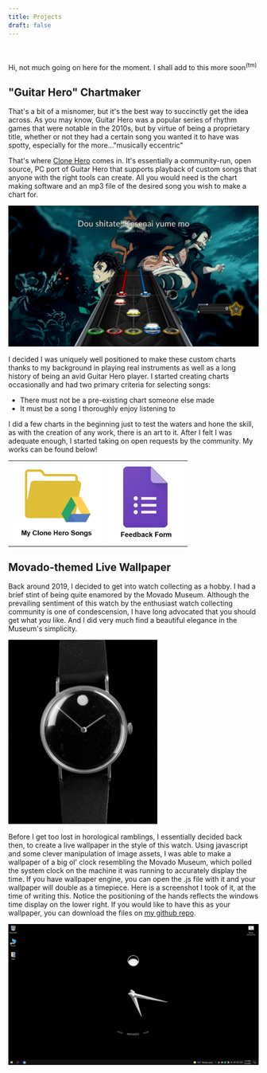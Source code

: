 ```yaml
---
title: Projects
draft: false
---
```


<!-- write up my own version for this sometime-->
<br>
<br>
Hi, not much going on here for the moment. I shall add to this more soon<sup>(tm)</sup>

## "Guitar Hero" Chartmaker

That's a bit of a misnomer, but it's the best way to succinctly get the idea across. As you may know, Guitar Hero was a popular series of rhythm games that were notable in the 2010s, but by virtue of being a proprietary title, whether or not they had a certain song you wanted it to have was spotty, especially for the more..."musically eccentric" 

That's where [Clone Hero](https://clonehero.net/) comes in. It's essentially a community-run, open source, PC port of Guitar Hero that supports playback of custom songs that anyone with the right tools can create. All you would need is the chart making software and an mp3 file of the desired song you wish to make a chart for.

<img src="/images/chscreenshot2.png" />

 I decided I was uniquely well positioned to make these custom charts thanks to my background in playing real instruments as well as a long history of being an avid Guitar Hero player. I started creating charts occasionally and had two primary criteria for selecting songs:

- There must not be a pre-existing chart someone else made 
- It must be a song I thoroughly enjoy listening to

I did a few charts in the beginning just to test the waters and hone the skill, as with the creation of any work, there is an art to it. After I felt I was adequate enough, I started taking on open requests by the community. My works can be found below!

<table><tr><td>
<a href="https://drive.google.com/drive/folders/15mbC3amzeU66_5q_nLKOWbRYr2_I06D2?usp=sharing"><img src="/images/chgdicon.png" width="180"/></a>
</td>
<td>
<a href="https://forms.gle/m4gGK8bhNgZCnV599"><img src="/images/chfficon.png" width="153" /></a>
</td></tr></table>

## Movado-themed Live Wallpaper

Back around 2019, I decided to get into watch collecting as a hobby. I had a brief stint of being quite enamored by the Movado Museum. Although the prevailing sentiment of this watch by the enthusiast watch collecting community is one of condescension, I have long advocated that you should get what <i>you</i> like. And I did very much find a beautiful elegance in the Museum's simplicity.

<img src="/images/origmovado.jpg" width="300" />

Before I get too lost in horological ramblings, I essentially decided back then, to create a live wallpaper in the style of this watch. Using javascript and some clever manipulation of image assets, I was able to make a wallpaper of a big ol' clock resembling the Movado Museum, which polled the system clock on the machine it was running to accurately display the time. If you have wallpaper engine, you can open the .js file with it and your wallpaper will double as a timepiece. Here is a screenshot I took of it, at the time of writing this. Notice the positioning of the hands reflects the windows time display on the lower right. If you would like to have this as your wallpaper, you can download the files on [my github repo](https://github.com/KelvinLu93/MvdoMsm).

<img src="/images/movadoscreencap.png" />

<!-- block 1
## TOC



- [OSINT Dashboard: "Bowser"](#osint-dashboard-bowser)
- [Using Big Data Analytics & Visualization: Improving Preparedness & Responsiveness to Fire Emergencies & Other Disasters](#using-big-data-analytics--visualization-improving-preparedness--responsiveness-to-fire-emergencies--other-disasters)
    - [Whitepaper](#whitepaper)
    - [Awards](#awards)
- [OPAC Library Reference PC Replacement](#opac-library-reference-pc-replacement)
    - [Guides](#guides)
- [Arduino Soil Tester](#arduino-soil-tester)
- [Mathematica ASCII Compression Algorithm](#mathematica-ascii-compression-algorithm)
- [Desktop-in-a-suitcase](#desktop-in-a-suitcase)



## OSINT Dashboard: "Bowser"

This is a group project that invovled creating a dashboard to gather open-source intelligence.

Our group chose to monitor the imageboard ["4chan"](https://en.wikipedia.org/wiki/4chan) for racism, hate speech, terrorist keywords, and a handful of other categories that may be useful to law enforcement or governments.

- [You can view the GitHub repository for this project by clicking here.](https://github.com/HenryFBP/ITMS448-osint-dashboard-Bowser)
- [You can view a presentation on our project by clicking here.](https://github.com/HenryFBP/ITMS448-osint-dashboard-Bowser/blob/master/ITMS448%20OSINT%20Dashboard%20-%20Bowser%20-%20Final%20Presentation.pdf)

<img src="https://github.com/HenryFBP/ITMS448-osint-dashboard-Bowser/raw/master/.screenshots/screen1.png"/>

<img src="https://github.com/HenryFBP/ITMS448-osint-dashboard-Bowser/raw/master/.screenshots/screen2.png"/>

<img src="https://github.com/HenryFBP/ITMS448-osint-dashboard-Bowser/raw/master/.screenshots/screen3.png"/>

This project was 1 frontend Node.js application that consumed 1 backend Python web API.

My role was backend developer. I helped lead a few junior devs who worked on some data analysis and contributed to the backend.

I was responsible for making most of the Python backend, writing test cases, writing CI/CD, and setting up development/testing workflows for all of the other developers.

I also helped set up data analysis tools for data analysts on my team, and you can [view the tools here](https://github.com/HenryFBP/ITMS448-osint-dashboard-Bowser/tree/master/data-analysis) or view our presentation for some interesting graphs produced by our analysts.

The end result is a powerful tool for searching hundreds or thousands of posts from the imageboard, using text analysis to determine if any posts contain information of interest. Also, anybody can download and try the project out. The documentation is sufficient for anyone to figure out how to self-host and can work on Windows, Linux, and OSX.

## Using Big Data Analytics & Visualization: Improving Preparedness & Responsiveness to Fire Emergencies & Other Disasters

This is an Inter-professional Project (IPRO) that took place at Illinois Institute of Technology that involved creating a suite of tools which aided the American Red Cross of Chicago in detecting, analyzing, and responding to fire-related disasters that people report on Twitter in the Chicago-land area.

The Git repository associated with this IPRO is below.

<https://github.com/HenryFBP/IPRO497-Analytics-Team/>

There is also a package on the Python Package Index (PyPI).

<https://pypi.org/project/twitter-fire-scraper/>

This is a useful Git guide I wrote for my teammates.

<https://github.com/HenryFBP/IPRO497-Analytics-Team/blob/master/Documents/How%20to%20contribute%20to%20this%20project.pdf>

### Whitepaper

[You can read the whitepaper produced for this project by clicking here.](/files/IPRO%20-%20Improving%20Incident%20Response%20of%20the%20American%20Red%20Cross%20in%20the%20Greater%20Chicago%20Area%20by%20Using%20Text%20Classification%20of%20Posts%20From%20Twitter.pdf)

### Awards

We won both Dean's Choice and Best in Track for a total of two awards.

<img src="/images/awards-tfs.jpg" width="1175">

## OPAC Library Reference PC Replacement

During my work at OBPL as a librarian, I was involved with a program to replace about 6 or so computers that were very
old. The only purpose these new computers would serve would be to provide access to a book catalogue website, nothing else.

<!-- TODO: FIX overflow on some of the ```code blocks``` in the MD files! -->

<!-- block 2
### Guides



-   Backing up and restoring
    [(MD)](/files/opac-documentation/BACKING_UP_AND_RESTORING.txt)
    [(PDF)](/files/opac-documentation/BACKING_UP_AND_RESTORING.pdf)

-   Booting into Linux
    [(MD)](/files/opac-documentation/BOOTING_INTO_LINUX.txt)
    [(PDF)](/files/opac-documentation/BOOTING_INTO_LINUX.pdf)

-   Configuration directories
    [(MD)](/files/opac-documentation/CONFIGURATION_DIRECTORIES.txt)
    [(PDF)](/files/opac-documentation/CONFIGURATION_DIRECTORIES.pdf)

-   Making a new Linux flash drive
    [(MD)](/files/opac-documentation/MAKING_A_NEW_LINUX_FLASH_DRIVE.txt)
    [(PDF)](/files/opac-documentation/MAKING_A_NEW_LINUX_FLASH_DRIVE.pdf)

-   Power user tips
    [(MD)](/files/opac-documentation/POWER_USER_TIPS.txt)
    [(PDF)](/files/opac-documentation/POWER_USER_TIPS.pdf)

-   Whitelisting new domains
    [(MD)](/files/opac-documentation/WHITELISTING_NEW_DOMAINS.txt)
    [(PDF)](/files/opac-documentation/WHITELISTING_NEW_DOMAINS.pdf)


## Arduino Soil Tester
This was a small project undertaken for a club that I went to in Highschool called "Dirt Actualizers." The project consisted of a breadboard, an arduino, 3 wires, and 2 resistors. It was a very simple soil moisture sensor that worked by pulsing AC through its probes and measuring the average of readings. It just has to be calibrated on its lowest (open circuit) and highest (probes touching) bounds, and it's ready to sense moisture!

The software written was just as simple - I repeatedly ran analogRead() on one of the probe ends and ran a switch-case for the value to see how many LEDs to light up. Very easy and small.

## Mathematica ASCII Compression Algorithm

Over the summer, I enrolled in an IIT Mathematica course where I coded an ASCII compression algorithm that took 256 of the most common duplets of characters in an ASCII file and compressed them into a file containing a dictionary followed by compressed data.

## Desktop-in-a-suitcase
This is a project that involved building a portable desktop in a suitcase my freshman semester.

First, three rectangular holes were cut in an aluminum briefcase, one in the lower-left and the other two in the top-middle and top-right.

All of the components were put on multiple custom-designed laser-cut slabs of plastic and screwed onto various locations on the plastic plates.

The power supply was flipped upside-down and placed in the lower-left section of the case, and bolted there.

The graphics card was rotated 90 degrees to the left and three custom mounting plates were constructed for it.

The first two plates sat at the top and bottom of the card, and held it over the motherboard.

The third was to fill space so that the screws on the bottom did not press into the card.

The PCIE-16x cable for the graphics card had to be connected to an extension cable, similar to one for a bitcoin mining rig.

A power supply cable for a screen driver for an LCD panel was soldered to the GROUND and 5V leads of a molex connector attached to the power supply, making the power for the screen self-contained.

A USB header to USB port to wifi dongle supplies wireless, and there is a free-hanging SSD for boot and other files. -->
